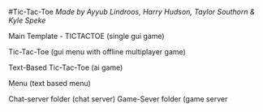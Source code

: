 #Tic-Tac-Toe
*Made by Ayyub Lindroos, Harry Hudson, Taylor Southorn & Kyle Speke*

Main Template - TICTACTOE (single gui game)

Tic-Tac-Toe (gui menu with offline multiplayer game)

Text-Based Tic-Tac-Toe (ai game)

Menu (text based menu)

Chat-server folder (chat server)
Game-Sever folder (game server


